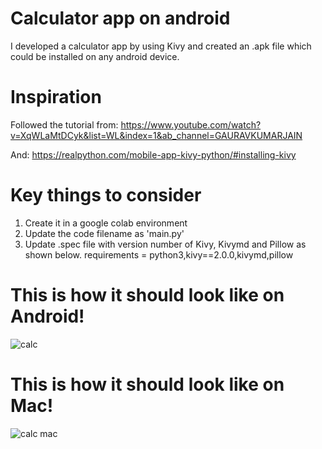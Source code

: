 # Calculator app on android

I developed a calculator app by using Kivy and created an .apk file which could be installed on any android device.

# Inspiration
Followed the tutorial from: https://www.youtube.com/watch?v=XqWLaMtDCyk&list=WL&index=1&ab_channel=GAURAVKUMARJAIN

And: https://realpython.com/mobile-app-kivy-python/#installing-kivy

# Key things to consider
1. Create it in a google colab environment
2. Update the code filename as 'main.py'
3. Update .spec file with version number of Kivy, Kivymd and Pillow as shown below.
requirements = python3,kivy==2.0.0,kivymd,pillow

# This is how it should look like on Android!

![calc](https://user-images.githubusercontent.com/79054391/150656492-c546f810-a6f7-4d60-8edf-becfdb4bc676.png)

# This is how it should look like on Mac!

![calc mac](https://user-images.githubusercontent.com/79054391/150656581-b220871a-fb94-42b4-be40-8ca7c631207d.png)
